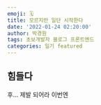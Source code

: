 ```yaml
---
emoji: 🗓
title: 모르지만 일단 시작한다
date: '2022-01-24 02:20:00'
author: 박경원
tags: 초보개발자 블로그 프론트엔드
categories: 일기 featured
---
```

## 힘들다
후... 제발 되어라 이번엔

```toc

```
